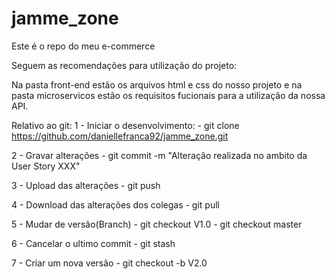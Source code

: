 # jamme_zone
Este é o repo do meu e-commerce

Seguem as recomendações para utilização do projeto:

Na pasta front-end estão os arquivos html e css do nosso projeto e na pasta microservicos estão os requisitos fucionais para a utilização da nossa API.


Relativo ao git:
1 - Iniciar o desenvolvimento:
    - git clone https://github.com/daniellefranca92/jamme_zone.git

2 - Gravar alterações
    - git commit -m "Alteração realizada no ambito da User Story XXX"

3 - Upload das alterações
    - git push

4 - Download das alterações dos colegas
    - git pull

5 - Mudar de versão(Branch)
    - git checkout V1.0
    - git checkout master

6 - Cancelar o ultimo commit
    - git stash

7 - Criar um nova versão
    - git checkout -b V2.0
